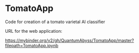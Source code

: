 # TomatoApp
Code for creation of a tomato varietal AI classifier

URL for the web application:

https://mybinder.org/v2/gh/QuantumAbyss/TomatoApp/master?filepath=TomatoApp.ipynb
